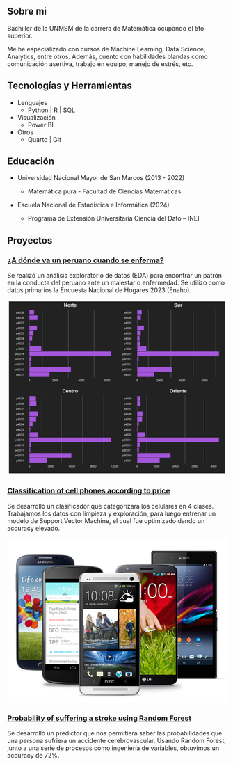 ## Sobre mi

Bachiller de la UNMSM de la carrera de Matemática ocupando el 5to superior.

Me he especializado con cursos de Machine Learning, Data Science, Analytics, entre otros. Además, cuento con habilidades blandas como comunicación asertiva, trabajo en equipo, manejo de estrés, etc.

## Tecnologías y Herramientas

- Lenguajes
  - Python | R | SQL
- Visualización
  - Power BI
- Otros
  - Quarto | Git

## Educación

- Universidad Nacional Mayor de San Marcos (2013 - 2022)

  - Matemática pura - Facultad de Ciencias Matemáticas

- Escuela Nacional de Estadística e Informática (2024)

  - Programa de Extensión Universitaria Ciencia del Dato – INEI

## Proyectos

### [¿A dónde va un peruano cuando se enferma?](https://alexanderpereda.github.io/enaho-23-400-salud/main.html)

Se realizó un análisis exploratorio de datos (EDA) para encontrar un patrón en la conducta del peruano ante un malestar o enfermedad.
Se utilizo como datos primarios la Encuesta Nacional de Hogares 2023 (Enaho).

![Grafico de barras](assets/img/barras.png)

### [Classification of cell phones according to price](https://github.com/AlexanderPereda/Alexander-Pereda-Projects/blob/main/Cell%20phone%20price%20ranking%20with%20SVM.ipynb)

Se desarrolló un clasificador que categorizara los celulares en 4 clases. Trabajamos los datos con limpieza y exploración, para luego entrenar un modelo de Support Vector Machine, el cual fue optimizado dando un accuracy elevado.

![Bike Study](assets/img/celphones.png)

### [Probability of suffering a stroke using Random Forest](https://github.com/AlexanderPereda/Alexander-Pereda-Projects/blob/main/Probability%20of%20suffering%20a%20stroke%20using%20Random%20Forest.ipynb)

Se desarrolló un predictor que nos permitiera saber las probabilidades que una persona sufriera un accidente cerebrovascular. Usando Random Forest, junto a una serie de procesos como ingeniería de variables, obtuvimos un accuracy de 72%.
